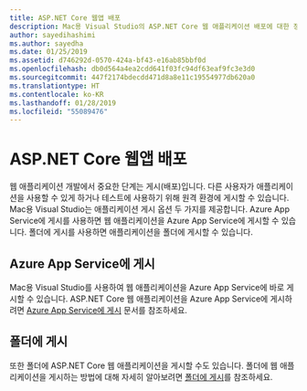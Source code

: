 ```yaml
---
title: ASP.NET Core 웹앱 배포
description: Mac용 Visual Studio의 ASP.NET Core 웹 애플리케이션 배포에 대한 정보입니다.
author: sayedihashimi
ms.author: sayedha
ms.date: 01/25/2019
ms.assetid: d746292d-0570-424a-bf43-e16ab85bbf0d
ms.openlocfilehash: db0d564a4ea2cdd641f03fc94df63eaf9fc3e3d0
ms.sourcegitcommit: 447f2174bdecdd471d8a8e11c19554977db620a0
ms.translationtype: HT
ms.contentlocale: ko-KR
ms.lasthandoff: 01/28/2019
ms.locfileid: "55089476"
---
```

# <a name="aspnet-core-web-app-deployment"></a>ASP.NET Core 웹앱 배포

웹 애플리케이션 개발에서 중요한 단계는 게시(배포)입니다. 다른 사용자가 애플리케이션을 사용할 수 있게 하거나 테스트에 사용하기 위해 원격 환경에 게시할 수 있습니다. Mac용 Visual Studio는 애플리케이션 게시 옵션 두 가지를 제공합니다. Azure App Service에 게시를 사용하면 웹 애플리케이션을 Azure App Service에 게시할 수 있습니다. 폴더에 게시를 사용하면 애플리케이션을 폴더에 게시할 수 있습니다.

## <a name="publish-to-azure-app-service"></a>Azure App Service에 게시

Mac용 Visual Studio를 사용하여 웹 애플리케이션을 Azure App Service에 바로 게시할 수 있습니다. ASP.NET Core 웹 애플리케이션을 Azure App Service에 게시하려면 [Azure App Service에 게시](publish-app-svc.md) 문서를 참조하세요.

## <a name="publish-to-folder"></a>폴더에 게시

또한 폴더에 ASP.NET Core 웹 애플리케이션을 게시할 수도 있습니다. 폴더에 웹 애플리케이션을 게시하는 방법에 대해 자세히 알아보려면 [폴더에 게시](publish-folder.md)를 참조하세요.